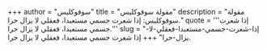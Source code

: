 +++
author = "سوفوكليس"
title = "مقولة سوفوكليس"
description = "مقولة سوفوكليس: إذا شعرت جسمي مستعبدا، فعقلي لا يزال حرا."
quote = '''إذا شعرت جسمي مستعبدا، فعقلي لا يزال حرا.'''
slug = "إذا-شعرت-جسمي-مستعبدا-فعقلي-لا-يزال-حرا"
+++
إذا شعرت جسمي مستعبدا، فعقلي لا يزال حرا.
